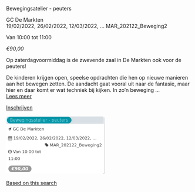 Bewegingsatelier - peuters

GC De Markten  
19/02/2022, 26/02/2022, 12/03/2022, ... MAR\_202122\_Beweging2  

Van 10:00 tot 11:00

*€90,00*

  

  

Op zaterdagvoormiddag is de zwevende zaal in De Markten ook voor de peuters!  
  
De kinderen krijgen open, speelse opdrachten die hen op nieuwe manieren aan het bewegen zetten. De aandacht gaat vooral uit naar de fantasie, maar hier en daar komt er wat techniek bij kijken. In zo’n beweging  ...  
[Lees meer](https://tickets.vgc.be/activity/subscribe/MAR_202122_Beweging2)

[Inschrijven](https://tickets.vgc.be/activity/subscribe/MAR_202122_Beweging2)

![](72216.png)

[Based on this search](https://tickets.vgc.be/activity/index?&vrijeplaatsen=1&Age%5B%5D=3%2C5&entity=244)
